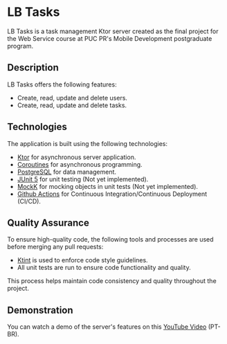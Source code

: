 # LB Tasks

LB Tasks is a task management Ktor server created as the final project for the Web Service course at PUC PR's Mobile Development postgraduate program. 

## Description

LB Tasks offers the following features:
* Create, read, update and delete users.
* Create, read, update and delete tasks.

## Technologies

The application is built using the following technologies:

* [Ktor](https://ktor.io) for asynchronous server application.
* [Coroutines](https://kotlinlang.org/docs/coroutines-overview.html) for asynchronous programming.
* [PostgreSQL]([https://developer.android.com/reference/androidx/lifecycle/ViewModel](https://www.postgresql.org)) for data management.
* [JUnit 5](https://junit.org/junit5/docs/current/user-guide) for unit testing (Not yet implemented).
* [MockK](https://mockk.io) for mocking objects in unit tests (Not yet implemented).
* [Github Actions](https://docs.github.com/pt/actions/learn-github-actions) for Continuous Integration/Continuous Deployment (CI/CD).

## Quality Assurance

To ensure high-quality code, the following tools and processes are used before merging any pull requests:

* [Ktint](https://pinterest.github.io/ktlint/) is used to enforce code style guidelines.
* All unit tests are run to ensure code functionality and quality.

This process helps maintain code consistency and quality throughout the project.

## Demonstration

You can watch a demo of the server's features on this [YouTube Video](https://www.youtube.com/watch?v=NWwOrCDR2_w) (PT-BR).